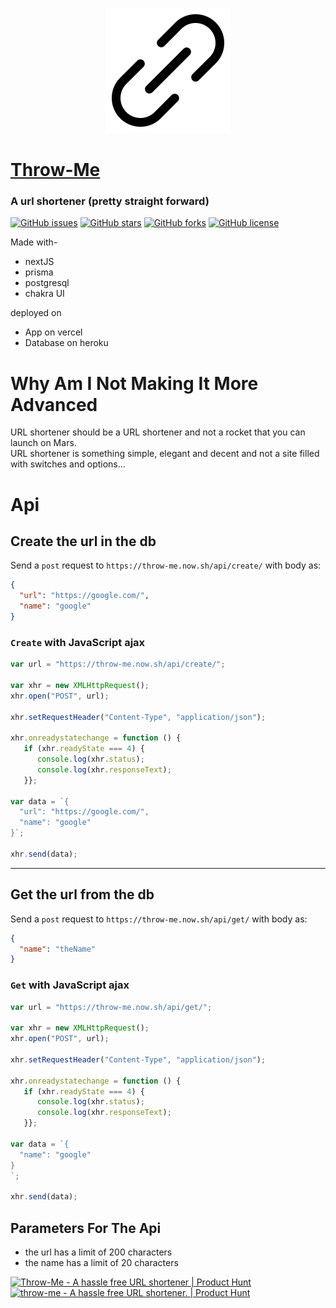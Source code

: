 <p align="center">
  <img src="/public/favicon.ico" />
</p>

# [Throw-Me](https://throw-me.now.sh/)
### A url shortener (pretty straight forward)


[![GitHub issues](https://img.shields.io/github/issues/volcareso/throw-me?style=for-the-badge)](https://github.com/volcareso/throw-me/issues)
[![GitHub stars](https://img.shields.io/github/stars/volcareso/throw-me?style=for-the-badge)](https://github.com/volcareso/throw-me/stargazers)
[![GitHub forks](https://img.shields.io/github/forks/volcareso/throw-me?style=for-the-badge)](https://github.com/volcareso/throw-me/network)
[![GitHub license](https://img.shields.io/github/license/volcareso/throw-me?label=LICENCE&style=for-the-badge)](https://github.com/volcareso/throw-me/blob/main/LICENCE)

Made with-
- nextJS
- prisma
- postgresql
- chakra UI

deployed on
- App on vercel
- Database on heroku



# Why Am I Not Making It More Advanced
URL shortener should be a URL shortener and not a rocket that you can launch on Mars. <br>
URL shortener is something simple, elegant and decent and not a site filled with switches and options...


# Api
## Create the url in the db
Send a `post` request to `https://throw-me.now.sh/api/create/`
with body as:
``` json
{
  "url": "https://google.com/",
  "name": "google"
}
```

### `Create` with JavaScript ajax

``` JavaScript
var url = "https://throw-me.now.sh/api/create/";

var xhr = new XMLHttpRequest();
xhr.open("POST", url);

xhr.setRequestHeader("Content-Type", "application/json");

xhr.onreadystatechange = function () {
   if (xhr.readyState === 4) {
      console.log(xhr.status);
      console.log(xhr.responseText);
   }};

var data = `{
  "url": "https://google.com/",
  "name": "google"
}`;

xhr.send(data);

```


---



## Get the url from the db
Send a `post` request to `https://throw-me.now.sh/api/get/`
with body as:
``` json
{
  "name": "theName"
}
```
### `Get` with JavaScript ajax
``` JavaScript
var url = "https://throw-me.now.sh/api/get/";

var xhr = new XMLHttpRequest();
xhr.open("POST", url);

xhr.setRequestHeader("Content-Type", "application/json");

xhr.onreadystatechange = function () {
   if (xhr.readyState === 4) {
      console.log(xhr.status);
      console.log(xhr.responseText);
   }};

var data = `{
  "name": "google"
}
`;

xhr.send(data);
```

## Parameters For The Api
- the url has a limit of 200 characters
- the name has a limit of 20 characters


<a href="https://www.producthunt.com/posts/throw-me?utm_source=badge-top-post-badge&utm_medium=badge&utm_souce=badge-throw-me" target="_blank"><img src="https://api.producthunt.com/widgets/embed-image/v1/top-post-badge.svg?post_id=321140&theme=light&period=daily" alt="Throw-Me - A hassle free URL shortener | Product Hunt" style="width: 250px; height: 54px;" width="250" height="54" /></a>
<a href="https://www.producthunt.com/posts/throw-me?utm_source=badge-review&utm_medium=badge&utm_souce=badge-throw-me#discussion-body" target="_blank"><img src="https://api.producthunt.com/widgets/embed-image/v1/review.svg?post_id=321140&theme=light" alt="throw-me - A hassle free URL shortener. | Product Hunt" style="width: 250px; height: 54px;" width="250" height="54" /></a>

